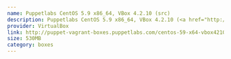 ```yaml
---
name: Puppetlabs CentOS 5.9 x86_64, VBox 4.2.10 (src)
description: Puppetlabs CentOS 5.9 x86_64, VBox 4.2.10 (<a href="http://github.com/puppetlabs/puppet-vagrant-boxes">src</a>)
provider: VirtualBox
link: http://puppet-vagrant-boxes.puppetlabs.com/centos-59-x64-vbox4210.box
size: 530MB
category: boxes
---
```

